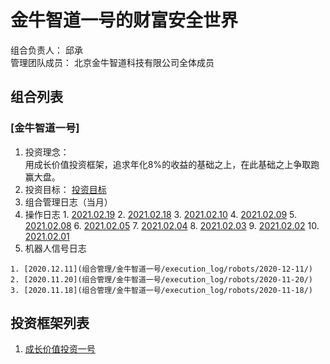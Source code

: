 # 金牛智道一号的财富安全世界
组合负责人： 邱承  
管理团队成员： 北京金牛智道科技有限公司全体成员

## 组合列表
### [金牛智道一号]
1. 投资理念：  
用成长价值投资框架，追求年化8%的收益的基础之上，在此基础之上争取跑赢大盘。  
2. 投资目标：
[投资目标](组合管理/金牛智道一号/target.md)  
3. 组合管理日志（当月）
  1. 操作日志
    1. [2021.02.19](组合管理/金牛智道一号/execution_log/operations/2021-02-19.md)
    2. [2021.02.18](组合管理/金牛智道一号/execution_log/operations/2021-02-18.md)
    3. [2021.02.10](组合管理/金牛智道一号/execution_log/operations/2021-02-10.md)
    4. [2021.02.09](组合管理/金牛智道一号/execution_log/operations/2021-02-09.md)
    5. [2021.02.08](组合管理/金牛智道一号/execution_log/operations/2021-02-08.md)
    6. [2021.02.05](组合管理/金牛智道一号/execution_log/operations/2021-02-05.md)
    7. [2021.02.04](组合管理/金牛智道一号/execution_log/operations/2021-02-04.md)
    8. [2021.02.03](组合管理/金牛智道一号/execution_log/operations/2021-02-03.md)
    9. [2021.02.02](组合管理/金牛智道一号/execution_log/operations/2021-02-02.md)
    10. [2021.02.01](组合管理/金牛智道一号/execution_log/operations/2021-02-01.md)
  4. 机器人信号日志
  
    1. [2020.12.11](组合管理/金牛智道一号/execution_log/robots/2020-12-11/)
    2. [2020.11.20](组合管理/金牛智道一号/execution_log/robots/2020-11-20/)
    3. [2020.11.18](组合管理/金牛智道一号/execution_log/robots/2020-11-18/)


## 投资框架列表

1. [成长价值投资一号](投资框架/成长价值投资一号/framework)

